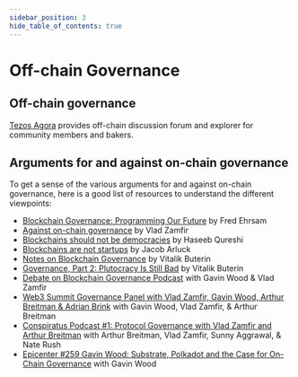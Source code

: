 ```yaml
---
sidebar_position: 3
hide_table_of_contents: true
---
```


# Off-chain Governance

## Off-chain governance <a id="offchain"></a>

[Tezos Agora](https://www.tezosagora.org) provides off-chain discussion forum and explorer for community members and bakers.

## Arguments for and against on-chain governance <a id="arguments"></a>

To get a sense of the various arguments for and against on-chain governance, here is a good list of resources to understand the different viewpoints:

* [Blockchain Governance: Programming Our Future](https://medium.com/@FEhrsam/blockchain-governance-programming-our-future-c3bfe30f2d74) by Fred Ehrsam 
* [Against on-chain governance](https://medium.com/@Vlad_Zamfir/against-on-chain-governance-a4ceacd040ca) by Vlad Zamfir
* [Blockchains should not be democracies](https://hackernoon.com/blockchains-should-not-be-democracies-14379e0e23ad) by Haseeb Qureshi
* [Blockchains are not startups](https://medium.com/tezos/blockchains-are-not-startups-16449e210a61) by Jacob Arluck
* [Notes on Blockchain Governance](https://vitalik.ca/general/2017/12/17/voting.html) by Vitalik Buterin
* [Governance, Part 2: Plutocracy Is Still Bad](https://vitalik.ca/general/2018/03/28/plutocracy.html) by Vitalik Buterin
* [Debate on Blockchain Governance Podcast](https://www.zeroknowledge.fm/52) with Gavin Wood & Vlad Zamfir
* [Web3 Summit Governance Panel with Vlad Zamfir, Gavin Wood, Arthur Breitman & Adrian Brink](https://www.youtube.com/watch?v=eO3fG_1YrE4) with Gavin Wood, Vlad Zamfir, & Arthur Breitman
* [Conspiratus Podcast \#1: Protocol Governance with Vlad Zamfir and Arthur Breitman](https://www.youtube.com/watch?v=IDY_inT-q0U) with Arthur Breitman, Vlad Zamfir, Sunny Aggrawal, & Nate Rush
* [Epicenter \#259 Gavin Wood: Substrate, Polkadot and the Case for On-Chain Governance](https://www.youtube.com/watch?v=eP4mT19S_jg) with Gavin Wood

